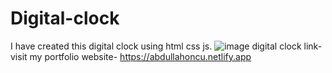 # Digital-clock

I have created this digital clock using html css js.
![image](https://user-images.githubusercontent.com/102960277/188275393-07d199db-e90f-4fc4-90b8-ef14b9934686.png)
digital clock link-visit my portfolio website- https://abdullahoncu.netlify.app
